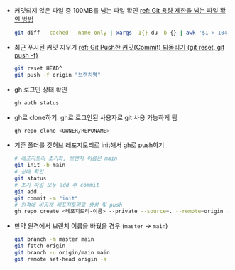 - 커밋되지 않은 파일 중 100MB를 넘는 파일 확인 [ref: Git 용량 제한을 넘는 파일 확인 방법](https://velog.io/@otoo/Git-%EC%9A%A9%EB%9F%89-%EC%A0%9C%ED%95%9C%EC%9D%84-%EB%84%98%EB%8A%94-%ED%8C%8C%EC%9D%BC-%ED%99%95%EC%9D%B8-%EB%B0%A9%EB%B2%95)  
  ```sh
  git diff --cached --name-only | xargs -I{} du -b {} | awk '$1 > 104857600'
  ```
- 최근 푸시된 커밋 지우기 [ref: Git Push한 커밋(Commit) 되돌리기 (git reset, git push -f)](https://subin-0320.tistory.com/175)  
  ```sh
  git reset HEAD^
  git push -f origin "브랜치명"
  ```
- gh 로그인 상태 확인  
  ```sh
  gh auth status
  ```
- gh로 clone하기: gh로 로그인된 사용자로 git 사용 가능하게 됨  
  ```sh
  gh repo clone <OWNER/REPONAME>
  ```
- 기존 폴더를 깃허브 레포지토리로 init해서 gh로 push하기
  ```sh
  # 레포지토리 초기화, 브랜치 이름은 main
  git init -b main
  # 상태 확인 
  git status
  # 초기 파일 모두 add 후 commit
  git add .
  git commit -m "init"
  # 원격에 비공개 레포지토리로 생성 및 push
  gh repo create <레포지토리-이름> --private --source=. --remote=origin --push # 공개 레포지토리로 할 경우 --private -> --public
  ```
- 만약 원격에서 브랜치 이름을 바꿨을 경우 (`master` -> `main`)
  ```sh
  git branch -m master main
  git fetch origin
  git branch -u origin/main main
  git remote set-head origin -a
  ```
